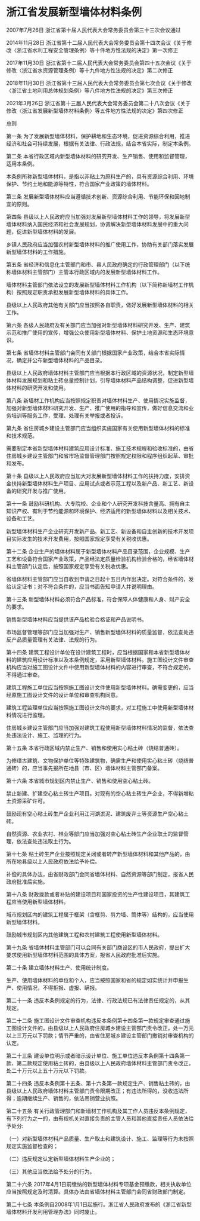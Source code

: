 # 浙江省发展新型墙体材料条例

2007年7月26日 浙江省第十届人民代表大会常务委员会第三十三次会议通过

2014年11月28日 浙江省第十二届人民代表大会常务委员会第十四次会议《关于修改〈浙江省水利工程安全管理条例〉等十件地方性法规的决定》第一次修正

2017年11月30日 浙江省第十二届人民代表大会常务委员会第四十五次会议《关于修改〈浙江省水资源管理条例〉等十九件地方性法规的决定》第二次修正

2018年11月30日 浙江省第十三届人民代表大会常务委员会第七次会议《关于修改〈浙江省土地利用总体规划条例〉等八件地方性法规的决定》第三次修正

2021年3月26日 浙江省第十三届人民代表大会常务委员会第二十八次会议《关于修改〈浙江省发展新型墙体材料条例〉等五件地方性法规的决定》第四次修正

<!-- INFO END -->

总则

第一条 为了发展新型墙体材料，保护耕地和生态环境，促进资源综合利用，推进经济和社会可持续发展，根据有关法律、行政法规，结合本省实际，制定本条例。

第二条 本省行政区域内新型墙体材料的研究开发、生产销售、使用和监督管理，适用本条例。

本条例所称新型墙体材料，是指以非粘土为原料生产的，具有资源综合利用、环境保护、节约土地和能源等特性，符合国家产业政策的墙体材料。

第三条 发展新型墙体材料应当遵循技术创新、资源综合利用、节能环保和因地制宜的原则。

第四条 县级以上人民政府应当加强对发展新型墙体材料工作的领导，将发展新型墙体材料纳入国民经济和社会发展规划，协调解决新型墙体材料发展中的重大问题，促进新型墙体材料的发展。

乡镇人民政府应当加强农村新型墙体材料的推广使用工作，协助有关部门落实发展新型墙体材料的工作措施。

第五条 省经济和信息化主管部门和市、县人民政府确定的行政管理部门（以下统称墙体材料主管部门）主管本行政区域内的发展新型墙体材料工作。

墙体材料主管部门依法设立的发展新型墙体材料工作机构（以下简称新墙材工作机构）按照规定职责承担发展新型墙体材料的具体工作。

县级以上人民政府其他有关部门应当按照各自职责，做好发展新型墙体材料的相关工作。

第六条 各级人民政府及有关部门应当加强对新型墙体材料研究开发、生产、建筑示范和推广使用的宣传，增强公众使用新型墙体材料、保护土地资源和生态环境意识。

第七条 省墙体材料主管部门会同有关部门根据国家产业政策，结合本省实际情况，确定并公布新型墙体材料的产品目录。

县级以上人民政府墙体材料主管部门应当根据本行政区域的资源状况，制定新型墙体材料发展规划和粘土砖总量控制计划，引导墙体材料产品结构调整，促进新型墙体材料的研究开发和使用。

第八条 新墙材工作机构应当按照规定职责对墙体材料生产、使用情况实施监督，加强对新型墙体材料研究开发、生产、推广使用的指导和宣传，做好信息交流和业务培训等服务工作，受理、处理有关举报或者投诉。

第九条 省住房城乡建设主管部门应当组织实施国家有关使用新型墙体材料的标准和技术规范。

需要制定本省新型墙体材料建筑应用设计标准、施工技术规程和验收标准的，由省住房城乡建设主管部门和省市场监督管理部门按照规定权限和程序组织起草、审批和发布。

第十条 县级以上人民政府应当加大对发展新型墙体材料工作的扶持力度，安排资金扶持新型墙体材料生产项目、应用试点或者示范工程以及新产品、新工艺、新设备的研究开发与推广使用。

第十一条 鼓励科研机构、大专院校、企业和个人研究开发科技含量高、拥有自主知识产权、有利于节约能源和环境保护、经济适用的新型墙体材料以及相关技术、设备和工艺。

新型墙体材料生产企业研究开发新产品、新工艺、新设备和自主创新的技术开发项目实际发生的技术开发费用，按照国家规定享受有关税收优惠。

第十二条 企业生产的墙体材料属于新型墙体材料产品目录范围，企业规模、生产工艺和设备符合国家产业政策，产品经法定质量检验机构检验合格的，经省墙体材料主管部门认定后，按照国家规定享受有关税收优惠。

省墙体材料主管部门应当自收到申请之日起十五日内作出决定。对符合条件的，发给认定证书；对不符合条件的，应当书面告知申请人并说明理由。

第十三条 新型墙体材料必须符合产品标准，符合保障人体健康和人身、财产安全的要求。

销售新型墙体材料应当提供该产品检验合格证和产品说明书。

市场监督管理等部门应当加强对生产、销售新型墙体材料的质量监督，依法查处违反产品质量管理有关法律、法规的行为。

第十四条 建筑工程设计单位在设计建筑工程时，应当根据国家和本省新型墙体材料的建筑应用设计标准以及本条例规定，采用新型墙体材料。施工图设计文件审查机构应当对施工图设计文件中使用新型墙体材料的内容进行审查，不符合规定的，不得通过审查。

建筑工程施工单位应当按照施工图设计文件使用新型墙体材料。确需变更的，应当经原施工图设计文件的设计单位和审查机构同意。

建筑工程监理单位应当按照施工图设计文件的要求，对工程施工中使用新型墙体材料情况进行监理。

住房城乡建设主管部门应当加强对建筑工程使用新型墙体材料情况的监督，依法查处违法设计、施工、监理的行为。

第十五条 本省行政区域内禁止生产、销售和使用实心粘土砖（烧结普通砖）。

为修缮古建筑、文物保护单位等特殊建筑物，确需生产和使用实心粘土砖（烧结普通砖）的，应当事先报所在地县（市、区）墙体材料主管部门备案。

第十六条 本省城市规划区内禁止生产、销售和使用空心粘土砖。

禁止新建、扩建空心粘土砖生产项目。对现有的空心粘土砖生产企业，不得新增粘土资源采矿许可。

鼓励现有空心粘土砖生产企业利用江河湖淤泥、建筑废弃土等资源生产空心粘土砖。

自然资源、农业农村、林业等部门应当加强对空心粘土砖生产企业取土的监督管理，依法查处违法取土行为。

第十七条 粘土砖生产企业按照规定关闭或者转产新型墙体材料和其他产品的，由所在地县级以上人民政府依法给予补偿。

补偿的具体办法，由省财政部门会同省墙体材料、自然资源等部门制定，报省人民政府批准后实施。

第十八条 财政拨款或者补贴的建设项目和国家投资的生产性建设项目，其建筑工程应当使用新型墙体材料。

城市规划区内的建筑工程属于框架（含框剪、剪力墙、筒体等）结构的，应当使用新型墙体材料。

鼓励城市规划区内其他建筑工程和农村建筑工程使用新型墙体材料。

第十九条 省墙体材料主管部门可以会同有关部门商设区的市人民政府，提出扩大要求使用新型墙体材料范围的具体方案，报省人民政府批准后实施。

第二十条 建立墙体材料生产、使用统计制度。

生产、使用墙体材料的单位和个人，应当按照国家和省的规定如实统计并申报生产、使用情况，不得拒报、虚报、瞒报。

第二十一条 违反本条例规定的行为，法律、行政法规已有法律责任规定的，从其规定。

第二十二条 施工图设计文件审查机构违反本条例第十四条第一款规定审查通过施工图设计文件的，由县级以上人民政府住房城乡建设主管部门责令改正，处一万元以上三万元以下罚款；情节严重的，由省住房城乡建设主管部门撤销对审查机构的认定。

第二十三条 建设单位明示或者暗示设计单位、施工单位违反本条例第十四条第一款、第二款规定使用粘土砖的，由县级以上人民政府墙体材料主管部门责令改正，处二十万元以上五十万元以下罚款。

第二十四条 违反本条例第十五条、第十六条第一款规定生产、销售粘土砖的，由县级以上人民政府墙体材料主管部门责令限期改正；有违法所得的，没收违法所得；逾期继续生产、销售的，依法吊销营业执照。

第二十五条 有关行政管理部门和新墙材工作机构及其工作人员违反本条例规定，有下列行为之一的，由有权机关对直接负责的主管人员和其他直接责任人员依法给予处分:

（一）对新型墙体材料产品质量、生产取土和建筑设计、施工、监理等行为未按照规定实施监督检查的；

（二）违反规定认定新型墙体材料生产企业的；

（三）其他应当依法给予处分的行为。

第二十六条 2017年4月1日前缴纳的新型墙体材料专项基金预缴款，相关执收单位应当按照规定及时清算。具体办法由省墙体材料主管部门会同省财政部门制定。

第二十七条 本条例自2008年1月1日起施行。浙江省人民政府发布的《浙江省新型墙体材料开发利用管理办法》同时废止。